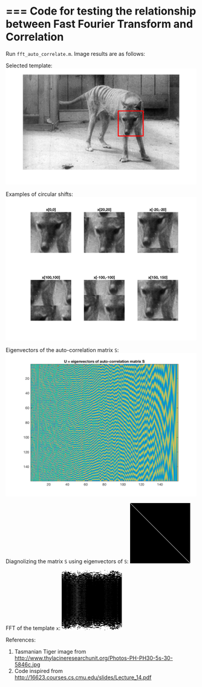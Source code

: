===
Code for testing the relationship between Fast Fourier Transform and Correlation
===

Run `fft_auto_correlate.m`. Image results are as follows:

Selected template:
![tigerFace.png](./tigerFace.png)

Examples of circular shifts:
![tigerFaceCircShift.png](./tigerFaceCircShift.png)

Eigenvectors of the auto-correlation matrix `S`:
![S_eigenvectors_M.png](./S_eigenvectors_M.png)

Diagnolizing the matrix `S` using eigenvectors of `S`:
![S_eigDiagonalized.png](./S_eigDiagonalized.png)

FFT of the template `x`:
![fft_x.png](./fft_x.png)

References:
1. Tasmanian Tiger image from http://www.thylacineresearchunit.org/Photos-PH-PH30-5s-30-5846c.jpg
2. Code inspired from http://16623.courses.cs.cmu.edu/slides/Lecture_14.pdf

